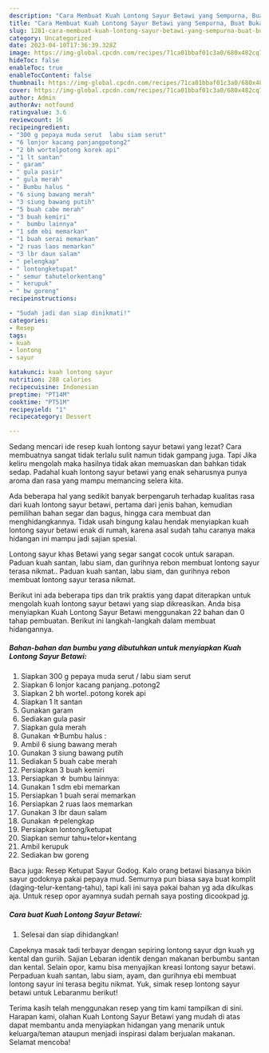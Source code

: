 ```yaml
---
description: "Cara Membuat Kuah Lontong Sayur Betawi yang Sempurna, Buat Buka Puasa}"
title: "Cara Membuat Kuah Lontong Sayur Betawi yang Sempurna, Buat Buka Puasa}"
slug: 1281-cara-membuat-kuah-lontong-sayur-betawi-yang-sempurna-buat-buka-puasa
category: Uncategorized
date: 2023-04-10T17:36:39.328Z
image: https://img-global.cpcdn.com/recipes/71ca01bbaf01c3a0/680x482cq70/kuah-lontong-sayur-betawi-foto-resep-utama.jpg
hideToc: false
enableToc: true
enableTocContent: false
thumbnail: https://img-global.cpcdn.com/recipes/71ca01bbaf01c3a0/680x482cq70/kuah-lontong-sayur-betawi-foto-resep-utama.jpg
cover: https://img-global.cpcdn.com/recipes/71ca01bbaf01c3a0/680x482cq70/kuah-lontong-sayur-betawi-foto-resep-utama.jpg
author: Admin
authorAv: notfound
ratingvalue: 3.6
reviewcount: 16
recipeingredient:
- "300 g pepaya muda serut  labu siam serut"
- "6 lonjor kacang panjangpotong2"
- "2 bh wortelpotong korek api"
- "1 lt santan"
- " garam"
- " gula pasir"
- " gula merah"
- " Bumbu halus "
- "6 siung bawang merah"
- "3 siung bawang putih"
- "5 buah cabe merah"
- "3 buah kemiri"
- "  bumbu lainnya"
- "1 sdm ebi memarkan"
- "1 buah serai memarkan"
- "2 ruas laos memarkan"
- "3 lbr daun salam"
- " pelengkap"
- " lontongketupat"
- " semur tahutelorkentang"
- " kerupuk"
- " bw goreng"
recipeinstructions:

- "Sudah jadi dan siap dinikmati!"
categories:
- Resep
tags:
- kuah
- lontong
- sayur

katakunci: kuah lontong sayur 
nutrition: 288 calories
recipecuisine: Indonesian
preptime: "PT14M"
cooktime: "PT51M"
recipeyield: "1"
recipecategory: Dessert

---
```



Sedang mencari ide resep kuah lontong sayur betawi yang lezat? Cara membuatnya sangat tidak terlalu sulit namun tidak gampang juga. Tapi Jika keliru mengolah maka hasilnya tidak akan memuaskan dan bahkan tidak sedap. Padahal kuah lontong sayur betawi yang enak seharusnya punya aroma dan rasa yang mampu memancing selera kita.


Ada beberapa hal yang sedikit banyak berpengaruh terhadap kualitas rasa dari kuah lontong sayur betawi, pertama dari jenis bahan, kemudian pemilihan bahan segar dan bagus, hingga cara membuat dan menghidangkannya. Tidak usah bingung kalau hendak menyiapkan kuah lontong sayur betawi enak di rumah, karena asal sudah tahu caranya maka hidangan ini mampu jadi sajian spesial.

Lontong sayur khas Betawi yang segar sangat cocok untuk sarapan. Paduan kuah santan, labu siam, dan gurihnya rebon membuat lontong sayur terasa nikmat.. Paduan kuah santan, labu siam, dan gurihnya rebon membuat lontong sayur terasa nikmat.


Berikut ini ada beberapa tips dan trik praktis yang dapat diterapkan untuk mengolah kuah lontong sayur betawi yang siap dikreasikan. Anda bisa menyiapkan Kuah Lontong Sayur Betawi menggunakan 22 bahan dan 0 tahap pembuatan. Berikut ini langkah-langkah dalam membuat hidangannya.

<!--inarticleads1-->

##### Bahan-bahan dan bumbu yang dibutuhkan untuk menyiapkan Kuah Lontong Sayur Betawi:

1. Siapkan 300 g pepaya muda serut / labu siam serut
1. Siapkan 6 lonjor kacang panjang..potong2
1. Siapkan 2 bh wortel..potong korek api
1. Siapkan 1 lt santan
1. Gunakan  garam
1. Sediakan  gula pasir
1. Siapkan  gula merah
1. Gunakan  ☆Bumbu halus :
1. Ambil 6 siung bawang merah
1. Gunakan 3 siung bawang putih
1. Sediakan 5 buah cabe merah
1. Persiapkan 3 buah kemiri
1. Persiapkan  ☆ bumbu lainnya:
1. Gunakan 1 sdm ebi memarkan
1. Persiapkan 1 buah serai memarkan
1. Persiapkan 2 ruas laos memarkan
1. Gunakan 3 lbr daun salam
1. Gunakan  ☆pelengkap
1. Persiapkan  lontong/ketupat
1. Siapkan  semur tahu+telor+kentang
1. Ambil  kerupuk
1. Sediakan  bw goreng


Baca juga: Resep Ketupat Sayur Godog. Kalo orang betawi biasanya bikin sayur godoknya pakai pepaya mud. Semurnya pun biasa saya buat komplit (daging-telur-kentang-tahu), tapi kali ini saya pakai bahan yg ada dikulkas aja. Untuk resep opor ayamnya sudah pernah saya posting dicookpad jg. 

<!--inarticleads2-->

##### Cara buat Kuah Lontong Sayur Betawi:


1. Selesai dan siap dihidangkan!

Capeknya masak tadi terbayar dengan sepiring lontong sayur dgn kuah yg kental dan guriih. Sajian Lebaran identik dengan makanan berbumbu santan dan kental. Selain opor, kamu bisa menyajikan kreasi lontong sayur betawi. Perpaduan kuah santan, labu siam, ayam, dan gurihnya ebi membuat lontong sayur ini terasa begitu nikmat. Yuk, simak resep lontong sayur betawi untuk Lebaranmu berikut! 

Terima kasih telah menggunakan resep yang tim kami tampilkan di sini. Harapan kami, olahan Kuah Lontong Sayur Betawi yang mudah di atas dapat membantu anda menyiapkan hidangan yang menarik untuk keluarga/teman ataupun menjadi inspirasi dalam berjualan makanan. Selamat mencoba!
